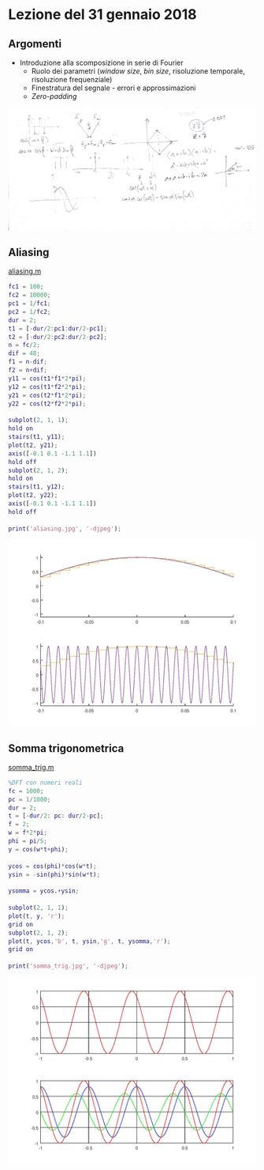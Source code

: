 # Lezione del 31 gennaio 2018

## Argomenti

* Introduzione alla scomposizione in serie di Fourier
  * Ruolo dei parametri (*window size*, *bin size*, risoluzione temporale, risoluzione frequenziale)
  * Finestratura del segnale - errori e approssimazioni
  * *Zero-padding*

![whiteboard](./CSEDSM_BN_FDD_20180131.jpg)

## Aliasing

[aliasing.m](./aliasing.m)
```matlab
fc1 = 100;
fc2 = 10000;
pc1 = 1/fc1;
pc2 = 1/fc2;
dur = 2;
t1 = [-dur/2:pc1:dur/2-pc1];
t2 = [-dur/2:pc2:dur/2-pc2];
n = fc/2;
dif = 48;
f1 = n-dif;
f2 = n+dif;
y11 = cos(t1*f1*2*pi);
y12 = cos(t1*f2*2*pi);
y21 = cos(t2*f1*2*pi);
y22 = cos(t2*f2*2*pi);

subplot(2, 1, 1);
hold on
stairs(t1, y11);
plot(t2, y21);
axis([-0.1 0.1 -1.1 1.1])
hold off
subplot(2, 1, 2);
hold on
stairs(t1, y12);
plot(t2, y22);
axis([-0.1 0.1 -1.1 1.1])
hold off

print('aliasing.jpg', '-djpeg');
```
![aliasing](./aliasing.jpg)

## Somma trigonometrica

[somma_trig.m](./somma_trig.m)
```matlab
%DFT con numeri reali
fc = 1000;
pc = 1/1000;
dur = 2;
t = [-dur/2: pc: dur/2-pc];
f = 2;
w = f*2*pi;
phi = pi/5;
y = cos(w*t+phi);

ycos = cos(phi)*cos(w*t);
ysin = -sin(phi)*sin(w*t);

ysomma = ycos.+ysin;

subplot(2, 1, 1);
plot(t, y, 'r');
grid on
subplot(2, 1, 2);
plot(t, ycos,'b', t, ysin,'g', t, ysomma,'r');
grid on

print('somma_trig.jpg', '-djpeg');
```
![somma trigonometrica](./somma_trig.jpg)
